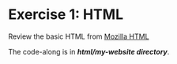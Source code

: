 # Exercise 1: HTML

Review the basic HTML from [Mozilla HTML](https://developer.mozilla.org/en-US/docs/Learn/Getting_started_with_the_web/HTML_basics)

The code-along is in ***html/my-website directory***.